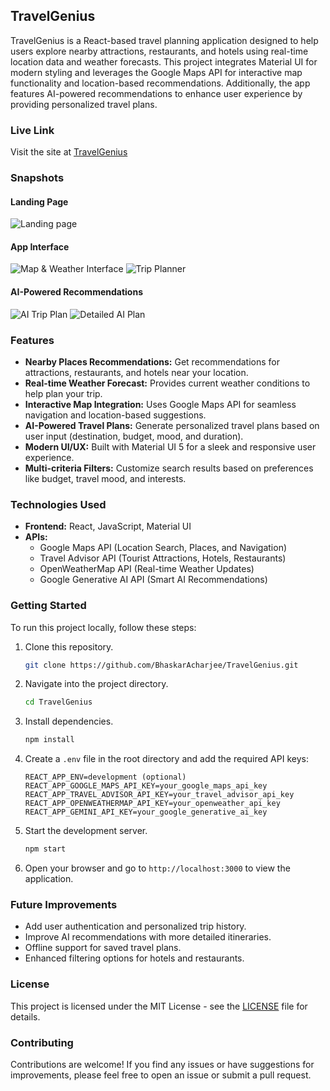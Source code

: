 ## TravelGenius

TravelGenius is a React-based travel planning application designed to help users explore nearby attractions, restaurants, and hotels using real-time location data and weather forecasts. This project integrates Material UI for modern styling and leverages the Google Maps API for interactive map functionality and location-based recommendations. Additionally, the app features AI-powered recommendations to enhance user experience by providing personalized travel plans.

### Live Link
Visit the site at [TravelGenius](https://travelgenius.vercel.app/)

### Snapshots
#### Landing Page
![Landing page](https://github.com/BhaskarAcharjee/TravelGenius/assets/76872572/97066c9e-7bd3-42fc-a8ed-3805cd00b5cb)
#### App Interface
![Map & Weather Interface](https://github.com/BhaskarAcharjee/TravelGenius/assets/76872572/7f4d30e2-583e-4b29-ad40-66cb5202ec67)
![Trip Planner](https://github.com/BhaskarAcharjee/TravelGenius/assets/76872572/cc0bf09e-8722-44a8-9a02-4eec11380cf2)
#### AI-Powered Recommendations
![AI Trip Plan](https://github.com/BhaskarAcharjee/TravelGenius/assets/76872572/024527e1-0c35-447a-b127-565a3f30b7a2)
![Detailed AI Plan](https://github.com/BhaskarAcharjee/TravelGenius/assets/76872572/9496a59c-a741-4c53-8b45-e20bed6960b9)

### Features
- **Nearby Places Recommendations:** Get recommendations for attractions, restaurants, and hotels near your location.
- **Real-time Weather Forecast:** Provides current weather conditions to help plan your trip.
- **Interactive Map Integration:** Uses Google Maps API for seamless navigation and location-based suggestions.
- **AI-Powered Travel Plans:** Generate personalized travel plans based on user input (destination, budget, mood, and duration).
- **Modern UI/UX:** Built with Material UI 5 for a sleek and responsive user experience.
- **Multi-criteria Filters:** Customize search results based on preferences like budget, travel mood, and interests.

### Technologies Used
- **Frontend:** React, JavaScript, Material UI
- **APIs:**
  - Google Maps API (Location Search, Places, and Navigation)
  - Travel Advisor API (Tourist Attractions, Hotels, Restaurants)
  - OpenWeatherMap API (Real-time Weather Updates)
  - Google Generative AI API (Smart AI Recommendations)

### Getting Started
To run this project locally, follow these steps:

1. Clone this repository.
   ```bash
   git clone https://github.com/BhaskarAcharjee/TravelGenius.git
   ```
2. Navigate into the project directory.
   ```bash
   cd TravelGenius
   ```
3. Install dependencies.
   ```bash
   npm install
   ```
4. Create a `.env` file in the root directory and add the required API keys:
   ```plaintext
   REACT_APP_ENV=development (optional)
   REACT_APP_GOOGLE_MAPS_API_KEY=your_google_maps_api_key
   REACT_APP_TRAVEL_ADVISOR_API_KEY=your_travel_advisor_api_key
   REACT_APP_OPENWEATHERMAP_API_KEY=your_openweather_api_key
   REACT_APP_GEMINI_API_KEY=your_google_generative_ai_key
   ```
5. Start the development server.
   ```bash
   npm start
   ```
6. Open your browser and go to `http://localhost:3000` to view the application.

### Future Improvements
- Add user authentication and personalized trip history.
- Improve AI recommendations with more detailed itineraries.
- Offline support for saved travel plans.
- Enhanced filtering options for hotels and restaurants.

### License
This project is licensed under the MIT License - see the [LICENSE](./LICENSE) file for details.

### Contributing
Contributions are welcome! If you find any issues or have suggestions for improvements, please feel free to open an issue or submit a pull request.